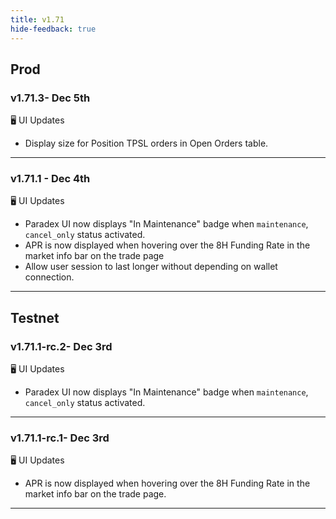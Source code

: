 ```yaml
---
title: v1.71
hide-feedback: true
---
```


## Prod

### v1.71.3- Dec 5th

🖥️  UI Updates
* Display size for Position TPSL orders in  Open Orders table.

---

### v1.71.1 - Dec 4th
🖥️  UI Updates
* Paradex UI now displays "In Maintenance" badge when `maintenance`, `cancel_only` status activated.
* APR is now displayed when hovering over the 8H Funding  Rate in the market info bar on the trade page
* Allow user session to last longer without depending on wallet connection.
***

## Testnet

### v1.71.1-rc.2- Dec 3rd

🖥️  UI Updates
* Paradex UI now displays "In Maintenance" badge when `maintenance`, `cancel_only` status activated.

---

### v1.71.1-rc.1- Dec 3rd

🖥️  UI Updates
* APR is now displayed when hovering over the 8H Funding  Rate in the market info bar on the trade page.

***
